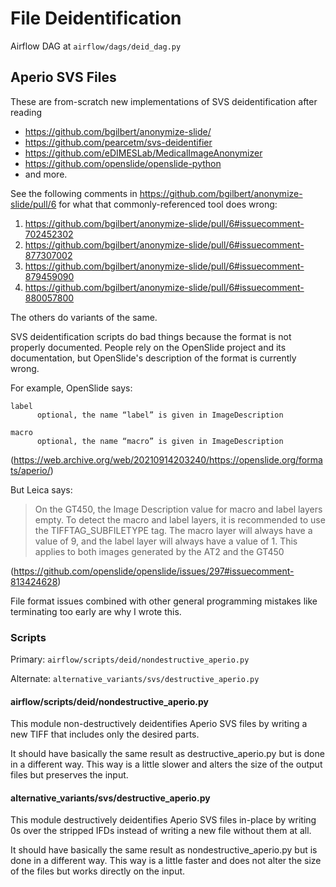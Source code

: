 # File Deidentification

Airflow DAG at `airflow/dags/deid_dag.py`

## Aperio SVS Files

These are from-scratch new implementations of SVS deidentification after
reading 

* https://github.com/bgilbert/anonymize-slide/
* https://github.com/pearcetm/svs-deidentifier
* https://github.com/eDIMESLab/MedicalImageAnonymizer
* https://github.com/openslide/openslide-python
* and more.

See the following comments in
https://github.com/bgilbert/anonymize-slide/pull/6 for what that
commonly-referenced tool does wrong:

  1. https://github.com/bgilbert/anonymize-slide/pull/6#issuecomment-702452302
  2. https://github.com/bgilbert/anonymize-slide/pull/6#issuecomment-877307002
  3. https://github.com/bgilbert/anonymize-slide/pull/6#issuecomment-879459090
  4. https://github.com/bgilbert/anonymize-slide/pull/6#issuecomment-880057800

The others do variants of the same.

SVS deidentification scripts do bad things because the format is not properly
documented. People rely on the OpenSlide project and its documentation, but
OpenSlide's description of the format is currently wrong.

For example, OpenSlide says:

```
label
      optional, the name “label” is given in ImageDescription

macro
      optional, the name “macro” is given in ImageDescription
```

(https://web.archive.org/web/20210914203240/https://openslide.org/formats/aperio/)

But Leica says:

> On the GT450, the Image Description value for macro and label layers empty. To
> detect the macro and label layers, it is recommended to use the
> TIFFTAG_SUBFILETYPE tag. The macro layer will always have a value of 9, and the
> label layer will always have a value of 1. This applies to both images
> generated by the AT2 and the GT450

(https://github.com/openslide/openslide/issues/297#issuecomment-813424628)

File format issues combined with other general programming mistakes like
terminating too early are why I wrote this.

### Scripts

Primary: `airflow/scripts/deid/nondestructive_aperio.py`

Alternate: `alternative_variants/svs/destructive_aperio.py`

#### **airflow/scripts/deid/nondestructive_aperio.py**

This module non-destructively deidentifies Aperio SVS files by writing a new
TIFF that includes only the desired parts.

It should have basically the same result as destructive_aperio.py but is done
in a different way. This way is a little slower and alters the size of the
output files but preserves the input.

#### **alternative_variants/svs/destructive_aperio.py**

This module destructively deidentifies Aperio SVS files in-place by writing 0s
over the stripped IFDs instead of writing a new file without them at all.

It should have basically the same result as nondestructive_aperio.py but is
done in a different way. This way is a little faster and does not alter the
size of the files but works directly on the input.
